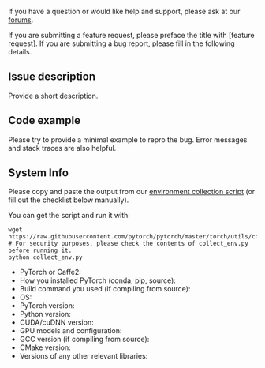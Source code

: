 If you have a question or would like help and support, please ask at our
[forums](https://discuss.pytorch.org/).

If you are submitting a feature request, please preface the title with [feature request].
If you are submitting a bug report, please fill in the following details.

## Issue description

Provide a short description.

## Code example

Please try to provide a minimal example to repro the bug.
Error messages and stack traces are also helpful.

## System Info
Please copy and paste the output from our
[environment collection script](https://raw.githubusercontent.com/pytorch/pytorch/master/torch/utils/collect_env.py)
(or fill out the checklist below manually).

You can get the script and run it with:
```
wget https://raw.githubusercontent.com/pytorch/pytorch/master/torch/utils/collect_env.py
# For security purposes, please check the contents of collect_env.py before running it.
python collect_env.py
```

- PyTorch or Caffe2:
- How you installed PyTorch (conda, pip, source):
- Build command you used (if compiling from source):
- OS:
- PyTorch version:
- Python version:
- CUDA/cuDNN version:
- GPU models and configuration:
- GCC version (if compiling from source):
- CMake version:
- Versions of any other relevant libraries:
